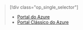 > [!div class="op_single_selector"]
> * [Portal do Azure](../articles/storage/storage-create-storage-account.md)
> * [Portal Clássico do Azure](../articles/storage/storage-create-storage-account-classic-portal.md)
> 
> 

